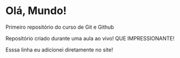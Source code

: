 # Olá, Mundo!
 Primeiro repositório do curso de Git e Github

 Repositório criado durante uma aula ao vivo! QUE IMPRESSIONANTE!
 
 Esssa linha eu adicionei diretamente no site! 
